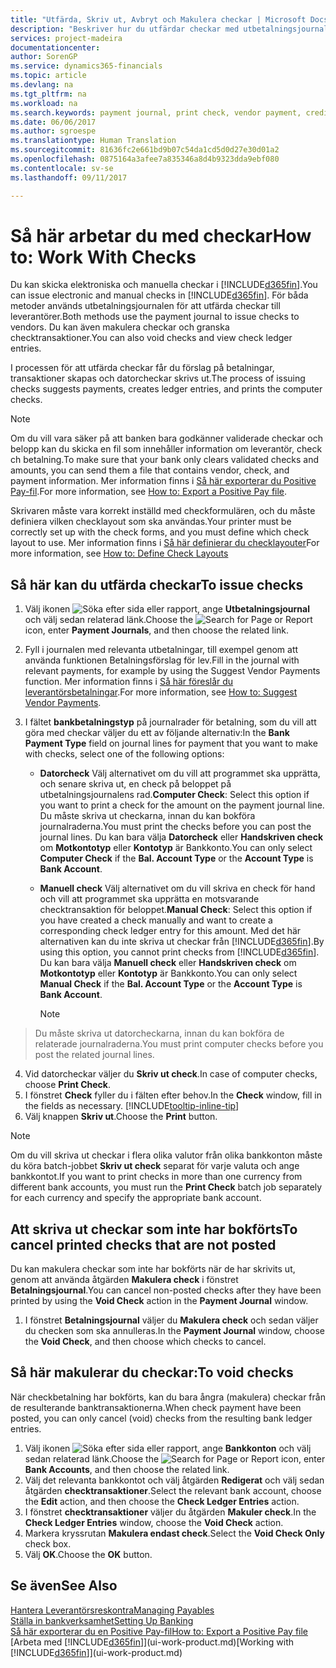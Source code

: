 ```yaml
---
title: "Utfärda, Skriv ut, Avbryt och Makulera checkar | Microsoft Docs"
description: "Beskriver hur du utfärdar checkar med utbetalningsjournalen, skriver ut checkar och annullerar checkar eller granskar checktransaktioner i Financials."
services: project-madeira
documentationcenter: 
author: SorenGP
ms.service: dynamics365-financials
ms.topic: article
ms.devlang: na
ms.tgt_pltfrm: na
ms.workload: na
ms.search.keywords: payment journal, print check, vendor payment, creditor, debt, balance due, AP
ms.date: 06/06/2017
ms.author: sgroespe
ms.translationtype: Human Translation
ms.sourcegitcommit: 81636fc2e661bd9b07c54da1cd5d0d27e30d01a2
ms.openlocfilehash: 0875164a3afee7a835346a8d4b9323dda9ebf080
ms.contentlocale: sv-se
ms.lasthandoff: 09/11/2017

---
```

# <a name="how-to-work-with-checks"></a><span data-ttu-id="64402-103">Så här arbetar du med checkar</span><span class="sxs-lookup"><span data-stu-id="64402-103">How to: Work With Checks</span></span>
<span data-ttu-id="64402-104">Du kan skicka elektroniska och manuella checkar i [!INCLUDE[d365fin](includes/d365fin_md.md)].</span><span class="sxs-lookup"><span data-stu-id="64402-104">You can issue electronic and manual checks in [!INCLUDE[d365fin](includes/d365fin_md.md)].</span></span> <span data-ttu-id="64402-105">För båda metoder används utbetalningsjournalen för att utfärda checkar till leverantörer.</span><span class="sxs-lookup"><span data-stu-id="64402-105">Both methods use the payment journal to issue checks to vendors.</span></span> <span data-ttu-id="64402-106">Du kan även makulera checkar och granska checktransaktioner.</span><span class="sxs-lookup"><span data-stu-id="64402-106">You can also void checks and view check ledger entries.</span></span>

<span data-ttu-id="64402-107">I processen för att utfärda checkar får du förslag på betalningar, transaktioner skapas och datorcheckar skrivs ut.</span><span class="sxs-lookup"><span data-stu-id="64402-107">The process of issuing checks suggests payments, creates ledger entries, and prints the computer checks.</span></span>

> [!NOTE]  
>   <span data-ttu-id="64402-108">Om du vill vara säker på att banken bara godkänner validerade checkar och belopp kan du skicka en fil som innehåller information om leverantör, check ch betalning.</span><span class="sxs-lookup"><span data-stu-id="64402-108">To make sure that your bank only clears validated checks and amounts, you can send them a file that contains vendor, check, and payment information.</span></span> <span data-ttu-id="64402-109">Mer information finns i [Så här exporterar du Positive Pay-fil](finance-how-positive-pay.md).</span><span class="sxs-lookup"><span data-stu-id="64402-109">For more information, see [How to: Export a Positive Pay file](finance-how-positive-pay.md).</span></span>

<span data-ttu-id="64402-110">Skrivaren måste vara korrekt inställd med checkformulären, och du måste definiera vilken checklayout som ska användas.</span><span class="sxs-lookup"><span data-stu-id="64402-110">Your printer must be correctly set up with the check forms, and you must define which check layout to use.</span></span> <span data-ttu-id="64402-111">Mer information finns i [Så här definierar du checklayouter](finance-how-define-check-layouts.md)</span><span class="sxs-lookup"><span data-stu-id="64402-111">For more information, see [How to: Define Check Layouts](finance-how-define-check-layouts.md)</span></span>

## <a name="to-issue-checks"></a><span data-ttu-id="64402-112">Så här kan du utfärda checkar</span><span class="sxs-lookup"><span data-stu-id="64402-112">To issue checks</span></span>
1. <span data-ttu-id="64402-113">Välj ikonen ![Söka efter sida eller rapport](media/ui-search/search_small.png "ikonen Söka efter sida eller rapport"), ange **Utbetalningsjournal** och välj sedan relaterad länk.</span><span class="sxs-lookup"><span data-stu-id="64402-113">Choose the ![Search for Page or Report](media/ui-search/search_small.png "Search for Page or Report icon") icon, enter **Payment Journals**, and then choose the related link.</span></span>
2. <span data-ttu-id="64402-114">Fyll i journalen med relevanta utbetalningar, till exempel genom att använda funktionen Betalningsförslag för lev.</span><span class="sxs-lookup"><span data-stu-id="64402-114">Fill in the journal with relevant payments, for example by using the Suggest Vendor Payments function.</span></span> <span data-ttu-id="64402-115">Mer information finns i [Så här föreslår du leverantörsbetalningar](payables-how-suggest-vendor-payments.md).</span><span class="sxs-lookup"><span data-stu-id="64402-115">For more information, see [How to: Suggest Vendor Payments](payables-how-suggest-vendor-payments.md).</span></span>
3. <span data-ttu-id="64402-116">I fältet **bankbetalningstyp** på journalrader för betalning, som du vill att göra med checkar väljer du ett av följande alternativ:</span><span class="sxs-lookup"><span data-stu-id="64402-116">In the **Bank Payment Type** field on journal lines for payment that you want to make with checks, select one of the following options:</span></span>

   * <span data-ttu-id="64402-117">**Datorcheck** Välj alternativet om du vill att programmet ska upprätta, och senare skriva ut, en check på beloppet på utbetalningsjournalens rad.</span><span class="sxs-lookup"><span data-stu-id="64402-117">**Computer Check**: Select this option if you want to print a check for the amount on the payment journal line.</span></span> <span data-ttu-id="64402-118">Du måste skriva ut checkarna, innan du kan bokföra journalraderna.</span><span class="sxs-lookup"><span data-stu-id="64402-118">You must print the checks before you can post the journal lines.</span></span> <span data-ttu-id="64402-119">Du kan bara välja **Datorcheck** eller **Handskriven check** om **Motkontotyp** eller **Kontotyp** är Bankkonto.</span><span class="sxs-lookup"><span data-stu-id="64402-119">You can only select **Computer Check** if the **Bal. Account Type** or the **Account Type** is **Bank Account**.</span></span>
   * <span data-ttu-id="64402-120">**Manuell check** Välj alternativet om du vill skriva en check för hand och vill att programmet ska upprätta en motsvarande checktransaktion för beloppet.</span><span class="sxs-lookup"><span data-stu-id="64402-120">**Manual Check**: Select this option if you have created a check manually and want to create a corresponding check ledger entry for this amount.</span></span> <span data-ttu-id="64402-121">Med det här alternativen kan du inte skriva ut checkar från [!INCLUDE[d365fin](includes/d365fin_md.md)].</span><span class="sxs-lookup"><span data-stu-id="64402-121">By using this option, you cannot print checks from [!INCLUDE[d365fin](includes/d365fin_md.md)].</span></span> <span data-ttu-id="64402-122">Du kan bara välja **Manuell check** eller **Handskriven check** om **Motkontotyp** eller **Kontotyp** är Bankkonto.</span><span class="sxs-lookup"><span data-stu-id="64402-122">You can only select **Manual Check** if the **Bal. Account Type** or the **Account Type** is **Bank Account**.</span></span>

     > [!NOTE]  
>   <span data-ttu-id="64402-123">Du måste skriva ut datorcheckarna, innan du kan bokföra de relaterade journalraderna.</span><span class="sxs-lookup"><span data-stu-id="64402-123">You must print computer checks before you post the related journal lines.</span></span>
4. <span data-ttu-id="64402-124">Vid datorcheckar väljer du **Skriv ut check**.</span><span class="sxs-lookup"><span data-stu-id="64402-124">In case of computer checks, choose **Print Check**.</span></span>
5. <span data-ttu-id="64402-125">I fönstret **Check** fyller du i fälten efter behov.</span><span class="sxs-lookup"><span data-stu-id="64402-125">In the **Check** window, fill in the fields as necessary.</span></span> [!INCLUDE[tooltip-inline-tip](includes/tooltip-inline-tip_md.md)]
6. <span data-ttu-id="64402-126">Välj knappen **Skriv ut**.</span><span class="sxs-lookup"><span data-stu-id="64402-126">Choose the **Print** button.</span></span>

> [!NOTE]  
>   <span data-ttu-id="64402-127">Om du vill skriva ut checkar i flera olika valutor från olika bankkonton måste du köra batch-jobbet **Skriv ut check** separat för varje valuta och ange bankkontot.</span><span class="sxs-lookup"><span data-stu-id="64402-127">If you want to print checks in more than one currency from different bank accounts, you must run the **Print Check** batch job separately for each currency and specify the appropriate bank account.</span></span>

## <a name="to-cancel-printed-checks-that-are-not-posted"></a><span data-ttu-id="64402-128">Att skriva ut checkar som inte har bokförts</span><span class="sxs-lookup"><span data-stu-id="64402-128">To cancel printed checks that are not posted</span></span>
<span data-ttu-id="64402-129">Du kan makulera checkar som inte har bokförts när de har skrivits ut, genom att använda åtgärden **Makulera check** i fönstret **Betalningsjournal**.</span><span class="sxs-lookup"><span data-stu-id="64402-129">You can cancel non-posted checks after they have been printed by using the **Void Check** action in the **Payment Journal** window.</span></span>

1. <span data-ttu-id="64402-130">I fönstret **Betalningsjournal** väljer du **Makulera check** och sedan väljer du checken som ska annulleras.</span><span class="sxs-lookup"><span data-stu-id="64402-130">In the **Payment Journal** window, choose the **Void Check**, and then choose which checks to cancel.</span></span>

## <a name="to-void-checks"></a><span data-ttu-id="64402-131">Så här makulerar du checkar:</span><span class="sxs-lookup"><span data-stu-id="64402-131">To void checks</span></span>
<span data-ttu-id="64402-132">När checkbetalning har bokförts, kan du bara ångra (makulera) checkar från de resulterande banktransaktionerna.</span><span class="sxs-lookup"><span data-stu-id="64402-132">When check payment have been posted, you can only cancel (void) checks from the resulting bank ledger entries.</span></span>

1. <span data-ttu-id="64402-133">Välj ikonen ![Söka efter sida eller rapport](media/ui-search/search_small.png "ikonen Söka efter sida eller rapport"), ange **Bankkonton** och välj sedan relaterad länk.</span><span class="sxs-lookup"><span data-stu-id="64402-133">Choose the ![Search for Page or Report](media/ui-search/search_small.png "Search for Page or Report icon") icon, enter **Bank Accounts**, and then choose the related link.</span></span>
2. <span data-ttu-id="64402-134">Välj det relevanta bankkontot och välj åtgärden **Redigerat** och välj sedan åtgärden **checktransaktioner**.</span><span class="sxs-lookup"><span data-stu-id="64402-134">Select the relevant bank account, choose the **Edit** action, and then choose the **Check Ledger Entries** action.</span></span>
3. <span data-ttu-id="64402-135">I fönstret **checktransaktioner** väljer du åtgärden **Makuler check**.</span><span class="sxs-lookup"><span data-stu-id="64402-135">In the **Check Ledger Entries** window, choose the **Void Check** action.</span></span>
4. <span data-ttu-id="64402-136">Markera kryssrutan **Makulera endast check**.</span><span class="sxs-lookup"><span data-stu-id="64402-136">Select the **Void Check Only** check box.</span></span>
5. <span data-ttu-id="64402-137">Välj **OK**.</span><span class="sxs-lookup"><span data-stu-id="64402-137">Choose the **OK** button.</span></span>

## <a name="see-also"></a><span data-ttu-id="64402-138">Se även</span><span class="sxs-lookup"><span data-stu-id="64402-138">See Also</span></span>
[<span data-ttu-id="64402-139">Hantera Leverantörsreskontra</span><span class="sxs-lookup"><span data-stu-id="64402-139">Managing Payables</span></span>](payables-manage-payables.md)  
[<span data-ttu-id="64402-140">Ställa in bankverksamhet</span><span class="sxs-lookup"><span data-stu-id="64402-140">Setting Up Banking</span></span>](bank-setup-banking.md)  
[<span data-ttu-id="64402-141">Så här exporterar du en Positive Pay-fil</span><span class="sxs-lookup"><span data-stu-id="64402-141">How to: Export a Positive Pay file</span></span>](finance-how-positive-pay.md)  
<span data-ttu-id="64402-142">[Arbeta med [!INCLUDE[d365fin](includes/d365fin_md.md)]](ui-work-product.md)</span><span class="sxs-lookup"><span data-stu-id="64402-142">[Working with [!INCLUDE[d365fin](includes/d365fin_md.md)]](ui-work-product.md)</span></span>  

